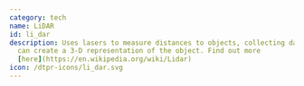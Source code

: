 ```yaml
---
category: tech
name: LiDAR
id: li_dar
description: Uses lasers to measure distances to objects, collecting data that
  can create a 3-D representation of the object. Find out more
  [here](https://en.wikipedia.org/wiki/Lidar)
icon: /dtpr-icons/li_dar.svg
---
```

